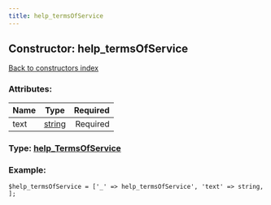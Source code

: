 ```yaml
---
title: help_termsOfService
---
```

## Constructor: help\_termsOfService  
[Back to constructors index](index.md)



### Attributes:

| Name     |    Type       | Required |
|----------|:-------------:|---------:|
|text|[string](../types/string.md) | Required|



### Type: [help\_TermsOfService](../types/help_TermsOfService.md)


### Example:

```
$help_termsOfService = ['_' => help_termsOfService', 'text' => string, ];
```